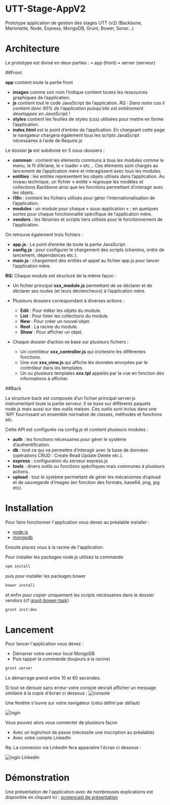 UTT-Stage-AppV2
===============

Prototype application de gestion des stages UTT (v2) (Backbone, Marionette, Node, Express, MongoDB, Grunt, Bower, Sonar...)

# Architecture

Le prototype est divisé en deux parties : 
•	app (front)
•	server (serveur)

##Front

**app** contient toute la partie front
- **images** comme son nom l’indique contient toutes les ressources graphiques de l’application.
- **js** contient tout le code JavaScript de l’application.
  *RQ : Dans notre cas il contient donc 90% de l’application puisqu’elle est entièrement développée en JavaScript !*
- **styles** contient les feuilles de styles (css) utilisées pour mettre en forme l’application.
- **index.html** est le point d’entrée de l’application. En chargeant cette page le navigateur chargera également tous les scripts JavaScript nécessaires à l’aide de Require.js


Le dossier **js** est subdivisé en 5 sous-dossiers :
- **common** : contient les éléments communs à tous les modules comme le menu, le fil d’Ariane, le « loader » etc… Ces éléments sont chargés au lancement de l’application mère et interagissent avec tous les modules.
- **entities** : les entités représentent les objets utilisés dans l’application. Au niveau technique, un fichier « entité » regroupe les modèles et collections Backbone ainsi que les fonctions permettant d’interagir avec les objets.
- **i18n** : contient les fichiers utilisés pour gérer l’internationalisation de l’application.
- **modules** : un module pour chaque « sous-application » ; en quelques sortes pour chaque fonctionnalité spécifique de l’application mère.
- **vendors** : les librairies et scripts tiers utilisés pour le fonctionnement de l’application. 

On retrouve également trois fichiers :
- **app.js** : Le point d’entrée de toute la partie JavaScript.
- **config.js** : pour configurer le chargement des scripts (chemins, ordre de lancement, dépendances etc.).
- **main.js** : chargement des entités et appel au fichier app.js pour lancer l’application mère.


**RQ:** Chaque module est structuré de la même façon :
- Un fichier principal **xxx_module.js** permettant de se déclarer et de déclarer ses routes (et leurs déclencheurs) à l’application mère.

- Plusieurs dossiers correspondant à diverses actions :
  - **Edit** : Pour éditer les objets du module.
  - **List** : Pour lister les collections du module.
  - **New** : Pour créer un nouvel objet.
  - **Root** : La racine du module.
  - **Show** : Pour afficher un objet.

- Chaque dossier d’action se base sur plusieurs fichiers :
  - Un contrôleur **xxx_controller.js** qui orchestre les différentes fonctions.
  - Une vue **xxx_view.js** qui affiche les données envoyées par le contrôleur dans les templates.
  - Un ou plusieurs templates **xxx.tpl** appelés par la vue en fonction des informations à afficher.

##Back

La structure back est composée d’un fichier principal server.js instrumentant toute la partie serveur. Il se base sur différents paquets node.js mais aussi sur des outils maison. Ces outils sont inclus dans une 'API' fournissant un ensemble normalisé de classes, méthodes et fonctions etc. 

Cette API est configurée via config.js et contient plusieurs modules : 

- **auth** : les fonctions nécessaires pour gérer le système d’authentification.
- **db** : tout ce qui va permettre d’interagir avec la base de données (opérations CRUD : Create Read Update Delete etc.).
- **express** : configuration du serveur express.js
- **tools** : divers outils ou fonctions spécifiques mais communes à plusieurs actions.
- **upload** : tout le système permettant de gérer les mécanismes d’upload et de sauvegarde d’images (en fonction des formats, base64, png, jpg etc).


# Installation

Pour faire fonctionner l'application vous devez au préalable installer :
- [node.js](http://nodejs.org/)
- [mongodb](http://www.mongodb.com/)

Ensuite placez vous à la racine de l'application.

Pour installer les packages node.js utilisez la commande
```bash
npm install
```

puis pour installer les packages bower
```bash
bower install
```

et enfin pour copier uniquement les scripts nécéssaires dans le dossier vendors (cf [grunt-bower-task](https://github.com/yatskevich/grunt-bower-task))
```bash
grunt init:dev
```

# Lancement

Pour lancer l'application vous devez :

- Démarrer votre serveur local MongoDB
- Puis tapper la commande (toujours à la racine)
```bash
grunt server
```

Le démarrage prend entre 10 et 60 secondes.

Si tout se déroule sans erreur votre console devrait afficher un message similaire à la copie d'écran ci dessous :
![console](http://florian-bruniaux.fr/UTT/UTT-Stage-AppV2/console.PNG)

Une fenêtre s'ouvre sur votre navigateur (celui défini par défaut)

![login](http://florian-bruniaux.fr/UTT/UTT-Stage-AppV2/login.PNG)

Vous pouvez alors vous connecter de plusieurs façon
- Avec un login/mot de passe (nécessite une inscription au préalable)
- Avec votre compte LinkedIn 

Rq: La connexion via LinkedIn fera apparaitre l'écran ci dessous :

![login LinkedIn](http://florian-bruniaux.fr/UTT/UTT-Stage-AppV2/login%20linkedin.PNG)

# Démonstration

Une présentation de l'application avec de nombreuses explications est disponible en cliquant ici :
[screencast de présentation](http://florian-bruniaux.fr/projets/UTT/Screencast_Prototype_Application_stages_UTT.flv)
